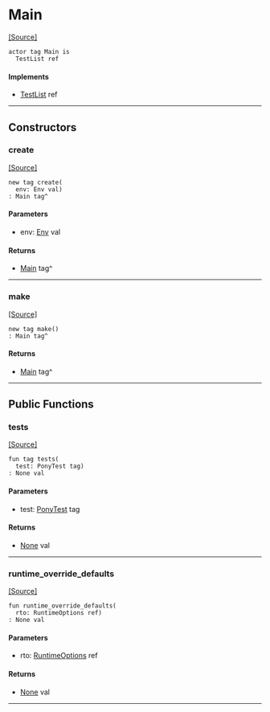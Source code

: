 # Main
<span class="source-link">[[Source]](src/mqtt-assembler/tests.md#L-0-24)</span>
```pony
actor tag Main is
  TestList ref
```

#### Implements

* [TestList](pony_test-TestList.md) ref

---

## Constructors

### create
<span class="source-link">[[Source]](src/mqtt-assembler/tests.md#L-0-26)</span>


```pony
new tag create(
  env: Env val)
: Main tag^
```
#### Parameters

*   env: [Env](builtin-Env.md) val

#### Returns

* [Main](mqtt-assembler-Main.md) tag^

---

### make
<span class="source-link">[[Source]](src/mqtt-assembler/tests.md#L-0-29)</span>


```pony
new tag make()
: Main tag^
```

#### Returns

* [Main](mqtt-assembler-Main.md) tag^

---

## Public Functions

### tests
<span class="source-link">[[Source]](src/mqtt-assembler/tests.md#L-0-32)</span>


```pony
fun tag tests(
  test: PonyTest tag)
: None val
```
#### Parameters

*   test: [PonyTest](pony_test-PonyTest.md) tag

#### Returns

* [None](builtin-None.md) val

---

### runtime_override_defaults
<span class="source-link">[[Source]](src/mqtt-assembler/tests.md#L-0-24)</span>


```pony
fun runtime_override_defaults(
  rto: RuntimeOptions ref)
: None val
```
#### Parameters

*   rto: [RuntimeOptions](builtin-RuntimeOptions.md) ref

#### Returns

* [None](builtin-None.md) val

---

